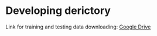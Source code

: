 # Developing derictory
Link for training and testing data downloading: [Google Drive](https://drive.google.com/drive/folders/1x6GPoihKo1m2J6SnnCaCmT0-b3f2x0V9?usp=sharing)

